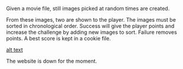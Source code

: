 Given a movie file, still images picked at random times are created.

From these images, two are shown to the player. The images must be sorted in chronological order. Success will give the player points and increase the challenge by adding new images to sort. Failure removes points. A best score is kept in a cookie file.

[alt text](https://i.postimg.cc/HnZMMNYN/pulp-fiction.gif)

The website is down for the moment.
